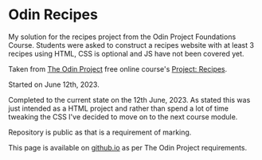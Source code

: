 # Odin Recipes

My solution for the recipes project from the Odin Project Foundations Course. Students were asked to construct a recipes website with at least 3 recipes using HTML, CSS is optional and JS have not been covered yet.

Taken from [The Odin Project](https://www.theodinproject.com/) free online course's [Project: Recipes](https://www.theodinproject.com/lessons/foundations-recipes). 

Started on June 12th, 2023.

Completed to the current state on the 12th June, 2023. As stated this was just intended as a HTML project and rather than spend a lot of time tweaking the CSS I've decided to move on to the next course module.

Repository is public as that is a requirement of marking.

This page is available on [github.io](https://j-campbell.github.io/odinrecipes/) as per The Odin Project requirements.
